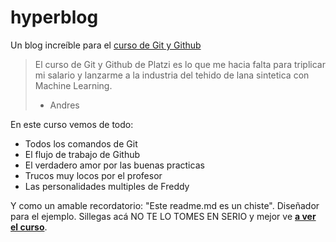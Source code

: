 # hyperblog
Un blog increíble para el [curso de Git y Github](https://platzi.com/clases/1557-git-github/19977-readmemd-es-una-excelente-practica/ "curso de Git y Github")
> El curso de Git y Github de Platzi es lo que me hacia falta para triplicar mi salario y lanzarme a la industria del tehido de lana sintetica con Machine Learning.
>- Andres

En este curso vemos de todo:
* Todos los comandos de Git
* El flujo de trabajo de Github
* El verdadero amor por las buenas practicas
* Trucos muy locos por el profesor
* Las personalidades multiples de Freddy

Y como un amable recordatorio: "Este readme.md es un chiste". Diseñador para el ejemplo. Sillegas acá NO TE LO TOMES EN SERIO  y mejor ve [**a ver el curso**](https://platzi.com/clases/1557-git-github/19977-readmemd-es-una-excelente-practica/ "a ver el curso").

